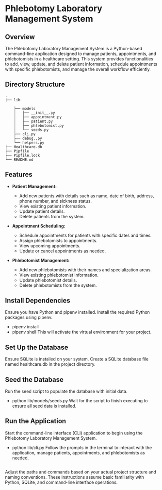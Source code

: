 # Phlebotomy Laboratory Management System

## Overview

The Phlebotomy Laboratory Management System is a Python-based command-line application designed to manage patients, appointments, and phlebotomists in a healthcare setting. This system provides functionalities to add, view, update, and delete patient information, schedule appointments with specific phlebotomists, and manage the overall workflow efficiently.

## Directory Structure

```console
.
├── lib

    ├── models
    │   ├── __init__.py
    │   ├── appointment.py
    │   ├── patient.py
    │   ├── phlebotomist.py
    │   └── seeds.py
    ├── cli.py
    ├── debug..py
    └── helpers.py
├── Healthcare.db
├── Pipfile
├── Pipfile.lock
└── README.md

```

## Features

- **Patient Management:**
  - Add new patients with details such as name, date of birth, address, phone number, and sickness status.
  - View existing patient information.
  - Update patient details.
  - Delete patients from the system.

- **Appointment Scheduling:**
  - Schedule appointments for patients with specific dates and times.
  - Assign phlebotomists to appointments.
  - View upcoming appointments.
  - Update or cancel appointments as needed.

- **Phlebotomist Management:**
  - Add new phlebotomists with their names and specialization areas.
  - View existing phlebotomist information.
  - Update phlebotomist details.
  - Delete phlebotomists from the system.

## Install Dependencies
  Ensure you have Python and pipenv installed. Install the required Python packages using pipenv.
  - pipenv install
  - pipenv shell
  This will activate the virtual environment for your project.

## Set Up the Database
  Ensure SQLite is installed on your system. Create a SQLite database file named healthcare.db in the project directory.

## Seed the Database
  Run the seed script to populate the database with initial data.
  - python lib/models/seeds.py
  Wait for the script to finish executing to ensure all seed data is installed.

## Run the Application
  Start the command-line interface (CLI) application to begin using the Phlebotomy Laboratory Management System.
  - python lib/cli.py
  Follow the prompts in the terminal to interact with the application, manage patients, appointments, and phlebotomists as needed.

## 
Adjust the paths and commands based on your actual project structure and naming conventions. These instructions assume basic familiarity with Python, SQLite, and command-line interface operations.


